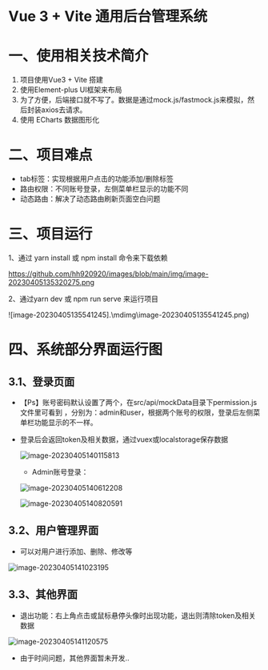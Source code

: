 # Vue 3 + Vite  通用后台管理系统

# 一、使用相关技术简介

1. 项目使用Vue3 + Vite 搭建
2. 使用Element-plus UI框架来布局
3. 为了方便，后端接口就不写了。数据是通过mock.js/fastmock.js来模拟，然后封装axios去请求。
4. 使用 ECharts 数据图形化

# 二、项目难点

* tab标签：实现根据用户点击的功能添加/删除标签
* 路由权限：不同账号登录，左侧菜单栏显示的功能不同
* 动态路由：解决了动态路由刷新页面空白问题

# 三、项目运行

1、通过 yarn install 或 npm install 命令来下载依赖

https://github.com/hh920920/images/blob/main/img/image-20230405135320275.png

2、通过yarn dev 或 npm run serve 来运行项目

![image-20230405135541245].\mdimg\image-20230405135541245.png)

# 四、系统部分界面运行图

## 3.1、登录页面

* 【Ps】账号密码默认设置了两个，在src/api/mockData目录下permission.js文件里可看到 ，分别为：admin和user，根据两个账号的权限，登录后左侧菜单栏功能显示的不一样。

* 登录后会返回token及相关数据，通过vuex或localstorage保存数据

  ![image-20230405140115813](F:\vueText\vue-houtai\hotl-system\mdimg\image-20230405140115813.png)

  * Admin账号登录： 

  ![image-20230405140612208](F:\vueText\vue-houtai\hotl-system\mdimg\image-20230405140612208.png)

  ![image-20230405140820591](F:\vueText\vue-houtai\hotl-system\mdimg\image-20230405140820591.png)

## 3.2、用户管理界面

* 可以对用户进行添加、删除、修改等

![image-20230405141023195](F:\vueText\vue-houtai\hotl-system\mdimg\image-20230405141023195.png)

## 3.3、其他界面

* 退出功能：右上角点击或鼠标悬停头像时出现功能，退出则清除token及相关数据

![image-20230405141120575](F:\vueText\vue-houtai\hotl-system\mdimg\image-20230405141120575.png)

* 由于时间问题，其他界面暂未开发..
